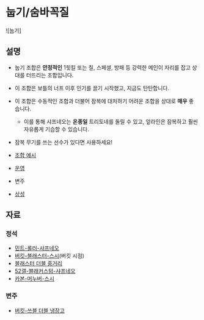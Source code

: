 # 눕기/숨바꼭질

![눕기]

## 설명

- 눕기 조합은 **안정적인** 1힛킬 또는 칠, 스페셜, 방패 등 강력한 메인이 자리를 잡고 상대를 터뜨리는 조합입니다.
- 이 조합은 보틀의 너프 이후 인기를 끌기 시작했고, 지금도 탄탄합니다.
- 이 조합은 수동적인 조합과 더불어 잠복에 대처하기 어려운 조합을 상대로 **매우** 좋습니다.
  - 이를 통해 샤프네오는 **온종일** 트리토네를 돌릴 수 있고, 앞라인은 잠복하고 훨씬 자유롭게 기습할 수 있습니다.
- 잠복 무기를 쓰는 선수가 있다면 사용하세요!

- [조합 예시](Sample.md)
- [운영](./Macro.md)
- 변주
- [상성](./Matchups.md)

## 자료

### 정석

- [민트-롤러-샤프네오](https://drive.google.com/file/d/1D6HOL1A_RlXEr1uj66_TlF2F-NCsducu/view?usp=sharing&t=4608)
- [버킷-블래스터-스시](https://drive.google.com/file/d/1eomDQOXRR5btYdJDqL0ldnArY0mTybQC/view?usp=sharing&t=6615)(버킷 시점)
- [블래스터 더블 중거리](https://youtu.be/Ez92DS-UsaA?t=14699)
- [52갤-블래커스텀-샤프네오](https://youtu.be/Ez92DS-UsaA?t=8282)
- [카본-머누버-스시](https://youtu.be/Ez92DS-UsaA?t=4283)

### 변주

- [버킷-쓰블 더블 냉장고](https://youtu.be/OUT0Wt9MVNo?t=8016)
